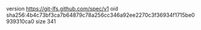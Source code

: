 version https://git-lfs.github.com/spec/v1
oid sha256:4b4c73bf3ca7b64879c78a256cc346a92ee2270c3f36934f1715be0939310ca0
size 341
